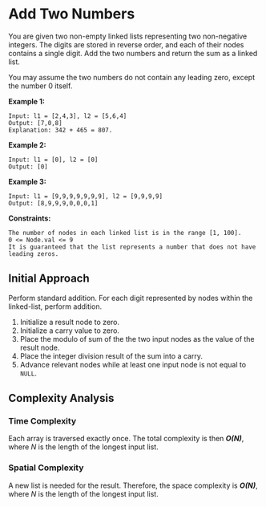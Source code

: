 # Add Two Numbers
You are given two non-empty linked lists representing two non-negative integers. The digits are stored in reverse order, and each of their nodes contains a single digit. Add the two numbers and return the sum as a linked list.

You may assume the two numbers do not contain any leading zero, except the number 0 itself.

**Example 1:**
```
Input: l1 = [2,4,3], l2 = [5,6,4]
Output: [7,0,8]
Explanation: 342 + 465 = 807.
```

**Example 2:**
```
Input: l1 = [0], l2 = [0]
Output: [0]
```

**Example 3:**
```
Input: l1 = [9,9,9,9,9,9,9], l2 = [9,9,9,9]
Output: [8,9,9,9,0,0,0,1]
```

**Constraints:**
```
The number of nodes in each linked list is in the range [1, 100].
0 <= Node.val <= 9
It is guaranteed that the list represents a number that does not have leading zeros.
```

## Initial Approach
Perform standard addition.
For each digit represented by nodes within the linked-list, perform addition.
1. Initialize a result node to zero.
1. Initialize a carry value to zero.
1. Place the modulo of sum of the the two input nodes as the value of the result node.
1. Place the integer division result of the sum into a carry.
1. Advance relevant nodes while at least one input node is not equal to `NULL`.

## Complexity Analysis
### Time Complexity
Each array is traversed exactly once. The total complexity is then *__O(N)__*, where *N* is the length of the longest input list.

### Spatial Complexity
A new list is needed for the result. Therefore, the space complexity is *__O(N)__*, where *N* is the length of the longest input list.

